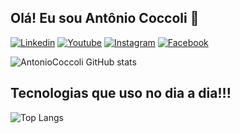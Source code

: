 ## Olá! Eu sou Antônio Coccoli 👋

[![Linkedin](https://img.shields.io/badge/LinkedIn-0077B5?style=for-the-badge&logo=linkedin&logoColor=white)](https://www.linkedin.com/in/antonio-coccoli-1ba051289/)
[![Youtube](https://img.shields.io/badge/YouTube-FF0000?style=for-the-badge&logo=youtube&logoColor=white)](https://www.youtube.com/channel/UCI3ddtMFTWIES4nKOGMMNYg)
[![Instagram](https://img.shields.io/badge/Instagram-E4405F?style=for-the-badge&logo=instagram&logoColor=white)](https://www.instagram.com/devjavero/)
[![Facebook](https://img.shields.io/badge/Facebook-1877F2?style=for-the-badge&logo=facebook&logoColor=white)](https://www.facebook.com/profile.php?id=61561539710214)

![AntonioCoccoli GitHub stats](https://github-readme-stats.vercel.app/api?username=AntonioCoccoli&show_icons=true&theme=dark)

## Tecnologias que uso no dia a dia!!!

![Top Langs](https://github-readme-stats.vercel.app/api/top-langs/?username=AntonioCoccoli&layout=compact)
